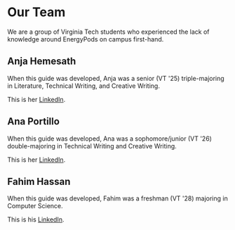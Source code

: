 # Our Team
We are a group of Virginia Tech students who experienced the lack of knowledge around EnergyPods on campus first-hand.

## Anja Hemesath
When this guide was developed, Anja was a senior (VT '25) triple-majoring in Literature, Technical Writing, and Creative Writing.

This is her [LinkedIn]().


## Ana Portillo
When this guide was developed, Ana was a sophomore/junior (VT '26) double-majoring in Technical Writing and Creative Writing. 

This is her [LinkedIn]().


## Fahim Hassan
When this guide was developed, Fahim was a freshman (VT '28) majoring in Computer Science.

This is his [LinkedIn](https://www.linkedin.com/in/fahim-hassan-1244321a6/).